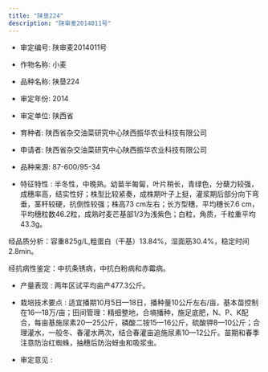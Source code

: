 ```yaml
---
title: "陕垦224"
description: "陕审麦2014011号"
---
```

* 审定编号:  陕审麦2014011号

*  作物名称:  小麦

*  品种名称:  陕垦224

*  审定年份:  2014

*  审定单位:  陕西省

* 育种者:  陕西省杂交油菜研究中心陕西振华农业科技有限公司

*  申请者:  陕西省杂交油菜研究中心陕西振华农业科技有限公司

*  品种来源:  87-600/95-34

*  特征特性 : 
半冬性，中晚熟。幼苗半匍匐，叶片稍长，青绿色，分蘖力较强，成穗率高，结实性好；株型比较紧奏，成株期叶子上挺，灌浆期后部分向下弯垂，茎秆较硬，抗倒性较强；株高73 cm左右；长方型穗，平均穗长7.6 cm，平均穗粒数46.2粒，成熟时麦芒基部1/3为浅紫色；白粒，角质，千粒重平均43.3g。
经品质分析：容重825g/L,粗蛋白（干基）13.84%，湿面筋30.4%，稳定时间2.8min。
经抗病性鉴定：中抗条锈病，中抗白粉病和赤霉病。

 
*  产量表现 : 
两年区试平均亩产477.3公斤。

*  栽培技术要点 : 
适宜播期10月5日—18日，播种量10公斤左右/亩，基本苗控制在16—18万/亩；田间管理：精细整地，合墒播种，施足底肥，N、P、K配合，每亩基施尿素20—25公斤，磷酸二铵15—16公斤，硫酸钾8—10公斤；合理灌水，一般冬、春灌水两次，结合春灌亩追施尿素10—12公斤。苗期和春季注意防治红蜘蛛，抽穗后防治蚜虫和吸浆虫。

*  审定意见 : 

